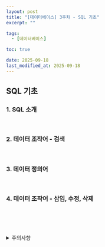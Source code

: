 ```yaml
---
layout: post
title: "[데이터베이스] 3주차 - SQL 기초"
excerpt: ""

tags:
  - [데이터베이스]

toc: true

date: 2025-09-18
last_modified_at: 2025-09-18
---
```

## SQL 기초
### 1. SQL 소개

<br>

### 2. 데이터 조작어 - 검색

<br>

### 3. 데이터 정의어

<br>


### 4. 데이터 조작어 - 삽입, 수정, 삭제

<br>
<br>
<br>
<br>
<details>
<summary>주의사항</summary>
<div markdown="1">

이 포스팅은 강원대학교 최황규 교수님의 데이터베이스 수업을 들으며 내용을 정리 한 것입니다.  
수업 내용에 대한 저작권은 교수님께 있으니,  
다른 곳으로의 무분별한 내용 복사를 자제해 주세요.

</div>
</details>